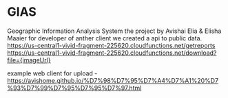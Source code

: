 # GIAS
Geographic Information Analysis System
the project by Avishai Elia & Elisha Maaier
for developer of anther client we created a api to public data.
https://us-central1-vivid-fragment-225620.cloudfunctions.net/getreports
https://us-central1-vivid-fragment-225620.cloudfunctions.net/download?file={imageUrl}

example web client for upload - https://avishome.github.io/%D7%98%D7%95%D7%A4%D7%A1%20%D7%93%D7%99%D7%95%D7%95%D7%97.html
